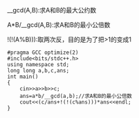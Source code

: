 __gcd(A,B):求A和B的最大公约数

A*B/__gcd(A,B):求A和B的最小公倍数

!(!(A%B))):取两次反，目的是为了把>1的变成1
```
#pragma GCC optimize(2)
#include<bits/stdc++.h>
using namespace std;
long long a,b,c,ans;
int main()
{
	cin>>a>>b>>c;
	ans=a*b/__gcd(a,b);//求A和B的最小公倍数
	cout<<(c/ans+!(!(c%ans)))*ans<<endl;
}
```